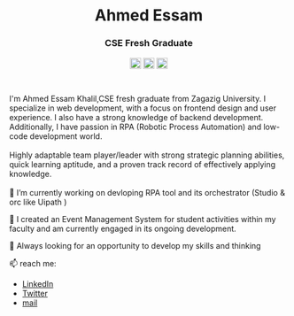 <p align="center"> <h1 align="center"> Ahmed Essam </h1> </p>
<p align="center"> <h3 align="center"> CSE Fresh Graduate </h3> </p>
<p align="center" margin="20px">
<a href="https://github.com/ahmedessam139" target="_blank"><img align="center" src="https://cdn.jsdelivr.net/npm/simple-icons@3.0.1/icons/github.svg" alt="Ahmed Essam" height="20" width="20" /></a>
<a href="https://twitter.com/ahmedessam139" target="_blank"><img align="center" src="https://cdn.jsdelivr.net/npm/simple-icons@3.0.1/icons/twitter.svg" alt="Ahmed Essam" height="20" width="20" /></a>
<a href="https://www.linkedin.com/in/ahmed-essam-390b29229/" target="_blank"><img align="center" src="https://cdn.jsdelivr.net/npm/simple-icons@3.0.1/icons/blogger.svg" alt="Ahmed Essam" height="20" width="20" /></a>
</p>
<br>

I'm Ahmed Essam Khalil,CSE fresh graduate from Zagazig University. I specialize in web development, with a focus on frontend design and user experience. I also have a strong knowledge of backend development. Additionally, I have passion in RPA (Robotic Process Automation) and low-code development world.
<br>
<br>
Highly adaptable team player/leader with strong strategic planning abilities, quick learning aptitude, and a proven track record of effectively applying knowledge.
<br>
<br>
📌 I’m currently working on devloping RPA tool and its orchestrator (Studio & orc like Uipath )

📌 I created an Event Management System for student activities within my faculty and am currently engaged in its ongoing development.

📌 Always looking for an opportunity to develop my skills and thinking

📫 reach me:

- [LinkedIn](https://www.linkedin.com/in/ahmed-essam-390b29229/)
- [Twitter](https://twitter.com/ahmedessam139)
- [mail](ahmedessam139ae@gmail.com)

